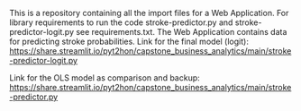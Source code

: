 This is a repository containing all the import files for a Web Application.
For library requirements to run the code stroke-predictor.py and stroke-predictor-logit.py see requirements.txt.
The Web Application contains data for predicting stroke probabilities.
Link for the final model (logit): https://share.streamlit.io/pyt2hon/capstone_business_analytics/main/stroke-predictor-logit.py

Link for the OLS model as comparison and backup: https://share.streamlit.io/pyt2hon/capstone_business_analytics/main/stroke-predictor.py
